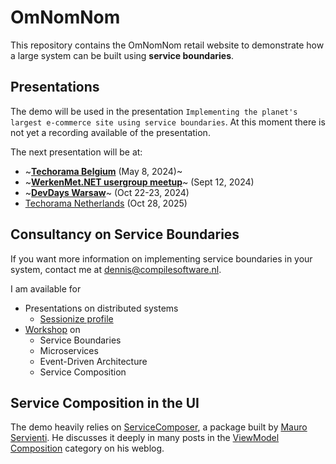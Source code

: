 # OmNomNom

This repository contains the OmNomNom retail website to demonstrate how a large system can be built using **service boundaries**.

## Presentations

The demo will be used in the presentation `Implementing the planet's largest e-commerce site using service boundaries`. At this moment there is not yet a recording available of the presentation.

The next presentation will be at:

- ~**[Techorama Belgium](https://techorama.be/speakers/session/implementing-the-planets-largest-ecommerce-site-using-service-boundaries/)** (May 8, 2024)~
- ~**[WerkenMet.NET usergroup meetup](https://werkenmet.net/)**~ (Sept 12, 2024)
- ~**[DevDays Warsaw](https://developerdays.eu/)**~ (Oct 22-23, 2024)
- [Techorama Netherlands](https://techorama.nl/agenda/session/implementing-the-planets-largest-ecommerce-site-in-vertical-slices/) (Oct 28, 2025)

## Consultancy on Service Boundaries

If you want more information on implementing service boundaries in your system, contact me at dennis@compilesoftware.nl.

I am available for

- Presentations on distributed systems
  - [Sessionize profile](https://sessionize.com/dennis-van-der-stelt/) 
- [Workshop](https://sessionize.com/s/dennis-van-der-stelt/event-driven-microservices-in-vertical-slices/69097) on
  - Service Boundaries
  - Microservices
  - Event-Driven Architecture
  - Service Composition 

## Service Composition in the UI

The demo heavily relies on [ServiceComposer](https://github.com/ServiceComposer/ServiceComposer.AspNetCore/), a package built by [Mauro Servienti](https://github.com/mauroservienti). He discusses it deeply in many posts in the [ViewModel Composition](https://milestone.topics.it/categories/view-model-composition) category on his weblog. 
